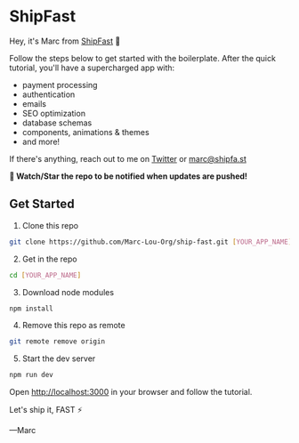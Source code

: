 # ShipFast

Hey, it's Marc from [ShipFast](https://shipfa.st) 👋

Follow the steps below to get started with the boilerplate. After the quick tutorial, you'll have a supercharged app with:

- payment processing
- authentication
- emails
- SEO optimization
- database schemas
- components, animations & themes
- and more!

If there's anything, reach out to me on [Twitter](https://twitter.com/marc_louvion) or marc@shipfa.st

**🔔 Watch/Star the repo to be notified when updates are pushed!**

## Get Started

1. Clone this repo

```bash
git clone https://github.com/Marc-Lou-Org/ship-fast.git [YOUR_APP_NAME]
```

2. Get in the repo

```bash
cd [YOUR_APP_NAME]
```

3. Download node modules

```bash
npm install
```

4. Remove this repo as remote

```bash
git remote remove origin
```

5. Start the dev server

```bash
npm run dev
```

Open [http://localhost:3000](http://localhost:3000) in your browser and follow the tutorial.

Let's ship it, FAST ⚡️

—Marc
